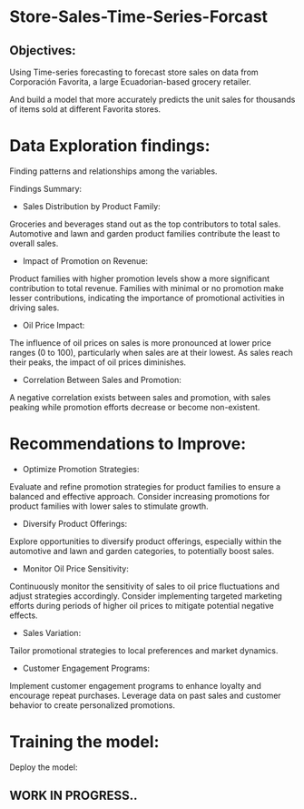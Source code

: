 # Store-Sales-Time-Series-Forcast

## Objectives:

Using Time-series forecasting to forecast store sales on data from Corporación Favorita, a large Ecuadorian-based grocery retailer.

And build a model that more accurately predicts the unit sales for thousands of items sold at different Favorita stores.

# Data Exploration findings:
Finding patterns and relationships among the variables.

Findings Summary:

* Sales Distribution by Product Family:
  
Groceries and beverages stand out as the top contributors to total sales.
Automotive and lawn and garden product families contribute the least to overall sales.

* Impact of Promotion on Revenue:
  
Product families with higher promotion levels show a more significant contribution to total revenue.
Families with minimal or no promotion make lesser contributions, indicating the importance of promotional activities in driving sales.

* Oil Price Impact:
  
The influence of oil prices on sales is more pronounced at lower price ranges (0 to 100), particularly when sales are at their lowest.
As sales reach their peaks, the impact of oil prices diminishes.

* Correlation Between Sales and Promotion:
  
A negative correlation exists between sales and promotion, with sales peaking while promotion efforts decrease or become non-existent.


# Recommendations to Improve:

* Optimize Promotion Strategies:

Evaluate and refine promotion strategies for product families to ensure a balanced and effective approach.
Consider increasing promotions for product families with lower sales to stimulate growth.

* Diversify Product Offerings:

Explore opportunities to diversify product offerings, especially within the automotive and lawn and garden categories, to potentially boost sales.

* Monitor Oil Price Sensitivity:

Continuously monitor the sensitivity of sales to oil price fluctuations and adjust strategies accordingly.
Consider implementing targeted marketing efforts during periods of higher oil prices to mitigate potential negative effects.

* Sales Variation:

Tailor promotional strategies to local preferences and market dynamics.

* Customer Engagement Programs:
  
Implement customer engagement programs to enhance loyalty and encourage repeat purchases.
Leverage data on past sales and customer behavior to create personalized promotions.


# Training the model:

Deploy the model:

## WORK IN PROGRESS..
